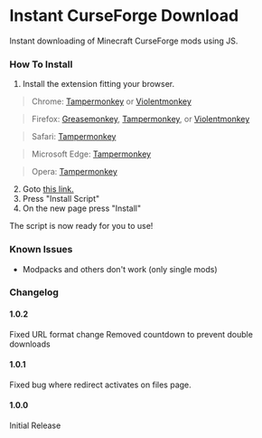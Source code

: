 # Instant CurseForge Download
Instant downloading of Minecraft CurseForge mods using JS.

### How To Install
1. Install the extension fitting your browser.
>Chrome: [Tampermonkey](https://chrome.google.com/webstore/detail/tampermonkey/dhdgffkkebhmkfjojejmpbldmpobfkfo) or [Violentmonkey](https://chrome.google.com/webstore/detail/violentmonkey/jinjaccalgkegednnccohejagnlnfdag)

>Firefox: [Greasemonkey](https://addons.mozilla.org/en-US/firefox/addon/greasemonkey/), [Tampermonkey](https://addons.mozilla.org/en-US/firefox/addon/tampermonkey/), or [Violentmonkey](https://addons.mozilla.org/en-US/firefox/addon/violentmonkey/)

>Safari: [Tampermonkey](https://www.tampermonkey.net/?browser=safari)

>Microsoft Edge: [Tampermonkey](https://www.microsoft.com/en-us/p/tampermonkey/9nblggh5162s?rtc=1&activetab=pivot:overviewtab)

>Opera: [Tampermonkey](https://addons.opera.com/en/extensions/details/tampermonkey-beta/)


2. Goto [this link.](https://greasyfork.org/en/scripts/388353-curseforge-instant-download)
3. Press "Install Script"
4. On the new page press "Install"

The script is now ready for you to use!

### Known Issues

- Modpacks and others don't work (only single mods)


### Changelog

#### 1.0.2
Fixed URL format change
Removed countdown to prevent double downloads

#### 1.0.1
Fixed bug where redirect activates on files page.

#### 1.0.0
Initial Release
